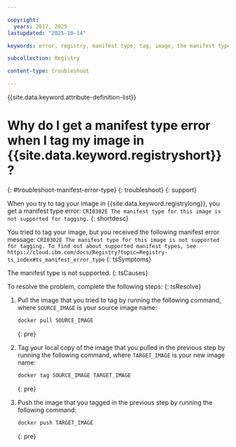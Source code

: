 ```yaml
---

copyright:
  years: 2017, 2025
lastupdated: "2025-10-14"

keywords: error, registry, manifest type, tag, image, the manifest type for this image is not supported for tagging, CRI0302E

subcollection: Registry

content-type: troubleshoot

---
```


{{site.data.keyword.attribute-definition-list}}

# Why do I get a manifest type error when I tag my image in {{site.data.keyword.registryshort}}?
{: #troubleshoot-manifest-error-type}
{: troubleshoot}
{: support}

When you try to tag your image in {{site.data.keyword.registrylong}}, you get a manifest type error: `CRI0302E The manifest type for this image is not supported for tagging.`
{: shortdesc}

You tried to tag your image, but you received the following manifest error message: `CRI0302E The manifest type for this image is not supported for tagging. To find out about supported manifest types, see https://cloud.ibm.com/docs/Registry?topic=Registry-ts_index#ts_manifest_error_type`
{: tsSymptoms}

The manifest type is not supported.
{: tsCauses}

To resolve the problem, complete the following steps:
{: tsResolve}

1. Pull the image that you tried to tag by running the following command, where `SOURCE_IMAGE` is your source image name:

    ```txt
    docker pull SOURCE_IMAGE
    ```
    {: pre}

2. Tag your local copy of the image that you pulled in the previous step by running the following command, where `TARGET_IMAGE` is your new image name:

    ```txt
    docker tag SOURCE_IMAGE TARGET_IMAGE
    ```
    {: pre}

3. Push the image that you tagged in the previous step by running the following command:

    ```txt
    docker push TARGET_IMAGE
    ```
    {: pre}
